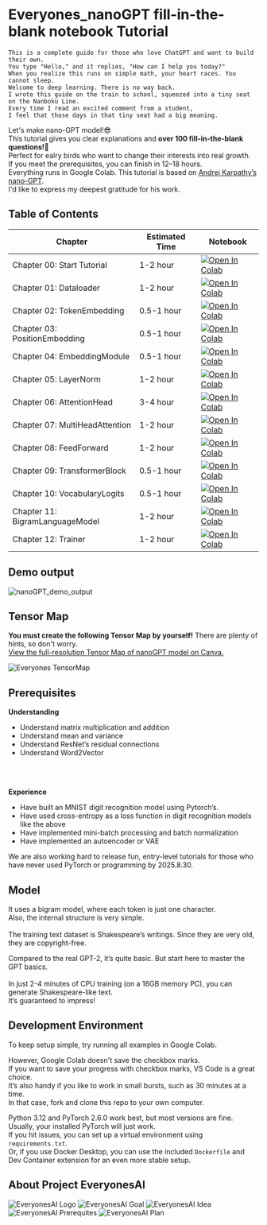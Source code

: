 # **Everyones_nanoGPT fill-in-the-blank notebook Tutorial**

```
This is a complete guide for those who love ChatGPT and want to build their own.  
You type "Hello," and it replies, "How can I help you today?"
When you realize this runs on simple math, your heart races. You cannot sleep.   
Welcome to deep learning. There is no way back.  
I wrote this guide on the train to school, squeezed into a tiny seat on the Nanboku Line.
Every time I read an excited comment from a student, 
I feel that those days in that tiny seat had a big meaning.
```

Let's make nano-GPT model!😎<br>
This tutorial gives you clear explanations and **over 100 fill-in-the-blank questions!🫨** <br>
Perfect for ealry birds who want to change their interests into real growth.<br>
If you meet the prerequisites, you can finish in 12–18 hours.<br>
Everything runs in Google Colab. This tutorial is based on [Andrej Karpathy’s nano-GPT](https://colab.research.google.com/drive/1JMLa53HDuA-i7ZBmqV7ZnA3c_fvtXnx-?usp=sharing). <br>
I'd like to express my deepest gratitude for his work.


## Table of Contents
| Chapter  | Estimated Time | Notebook  |
|---|---|---|
| Chapter 00: Start Tutorial      | 1-2 hour | [![Open In Colab](https://colab.research.google.com/assets/colab-badge.svg)](https://colab.research.google.com/github/HayatoHongo/Everyones_nanoGPT/blob/main/Everyones_nanoGPT_TODO/Everyones_nanoGPT_colab_Chapter00_TODO.ipynb) |
| Chapter 01: Dataloader         | 1-2 hour | [![Open In Colab](https://colab.research.google.com/assets/colab-badge.svg)](https://colab.research.google.com/github/HayatoHongo/Everyones_nanoGPT/blob/main/Everyones_nanoGPT_TODO/Everyones_nanoGPT_colab_Chapter01_TODO.ipynb) |
| Chapter 02: TokenEmbedding     | 0.5-1 hour | [![Open In Colab](https://colab.research.google.com/assets/colab-badge.svg)](https://colab.research.google.com/github/HayatoHongo/Everyones_nanoGPT/blob/main/Everyones_nanoGPT_TODO/Everyones_nanoGPT_colab_Chapter02_TODO.ipynb) |
| Chapter 03: PositionEmbedding  | 0.5-1 hour | [![Open In Colab](https://colab.research.google.com/assets/colab-badge.svg)](https://colab.research.google.com/github/HayatoHongo/Everyones_nanoGPT/blob/main/Everyones_nanoGPT_TODO/Everyones_nanoGPT_colab_Chapter03_TODO.ipynb) |
| Chapter 04: EmbeddingModule    | 0.5-1 hour | [![Open In Colab](https://colab.research.google.com/assets/colab-badge.svg)](https://colab.research.google.com/github/HayatoHongo/Everyones_nanoGPT/blob/main/Everyones_nanoGPT_TODO/Everyones_nanoGPT_colab_Chapter04_TODO.ipynb) |
| Chapter 05: LayerNorm          | 1-2 hour | [![Open In Colab](https://colab.research.google.com/assets/colab-badge.svg)](https://colab.research.google.com/github/HayatoHongo/Everyones_nanoGPT/blob/main/Everyones_nanoGPT_TODO/Everyones_nanoGPT_colab_Chapter05_TODO.ipynb) |
| Chapter 06: AttentionHead      | 3-4 hour | [![Open In Colab](https://colab.research.google.com/assets/colab-badge.svg)](https://colab.research.google.com/github/HayatoHongo/Everyones_nanoGPT/blob/main/Everyones_nanoGPT_TODO/Everyones_nanoGPT_colab_Chapter06_TODO.ipynb) |
| Chapter 07: MultiHeadAttention | 1-2 hour | [![Open In Colab](https://colab.research.google.com/assets/colab-badge.svg)](https://colab.research.google.com/github/HayatoHongo/Everyones_nanoGPT/blob/main/Everyones_nanoGPT_TODO/Everyones_nanoGPT_colab_Chapter07_TODO.ipynb) |
| Chapter 08: FeedForward        | 1-2 hour | [![Open In Colab](https://colab.research.google.com/assets/colab-badge.svg)](https://colab.research.google.com/github/HayatoHongo/Everyones_nanoGPT/blob/main/Everyones_nanoGPT_TODO/Everyones_nanoGPT_colab_Chapter08_TODO.ipynb) |
| Chapter 09: TransformerBlock   | 0.5-1 hour | [![Open In Colab](https://colab.research.google.com/assets/colab-badge.svg)](https://colab.research.google.com/github/HayatoHongo/Everyones_nanoGPT/blob/main/Everyones_nanoGPT_TODO/Everyones_nanoGPT_colab_Chapter09_TODO.ipynb) |
| Chapter 10: VocabularyLogits   | 0.5-1 hour | [![Open In Colab](https://colab.research.google.com/assets/colab-badge.svg)](https://colab.research.google.com/github/HayatoHongo/Everyones_nanoGPT/blob/main/Everyones_nanoGPT_TODO/Everyones_nanoGPT_colab_Chapter10_TODO.ipynb) |
| Chapter 11: BigramLanguageModel| 1-2 hour | [![Open In Colab](https://colab.research.google.com/assets/colab-badge.svg)](https://colab.research.google.com/github/HayatoHongo/Everyones_nanoGPT/blob/main/Everyones_nanoGPT_TODO/Everyones_nanoGPT_colab_Chapter11_TODO.ipynb) |
| Chapter 12: Trainer            | 1-2 hour | [![Open In Colab](https://colab.research.google.com/assets/colab-badge.svg)](https://colab.research.google.com/github/HayatoHongo/Everyones_nanoGPT/blob/main/Everyones_nanoGPT_TODO/Everyones_nanoGPT_colab_Chapter12_TODO.ipynb) |

## **Demo output**
![nanoGPT_demo_output](assets/Everyones_nanoGPT_demo_output.png)

## **Tensor Map**
**You must create the following Tensor Map by yourself!** There are plenty of hints, so don't worry.<br>
[View the full-resolution Tensor Map of nanoGPT model on Canva.](https://www.canva.com/design/DAGskS8QP6k/1zs7IklaMrB_LncHn2I8pA/edit?utm_content=DAGskS8QP6k&utm_campaign=designshare&utm_medium=link2&utm_source=sharebutton)<br>

![Everyones TensorMap](assets/Everyones_nanoGPT_TensorMap_answer.png)

## **Prerequisites**

**Understanding**  
- Understand matrix multiplication and addition  
- Understand mean and variance  
- Understand ResNet’s residual connections  
- Understand Word2Vector  
<br>  
<br>  

**Experience**  
- Have built an MNIST digit recognition model using Pytorch’s.
- Have used cross-entropy as a loss function in digit recognition models like the above  
- Have implemented mini-batch processing and batch normalization  
- Have implemented an autoencoder or VAE

We are also working hard to release fun, entry-level tutorials for those who have never used PyTorch or programming by 2025.8.30.

## **Model**

It uses a bigram model, where each token is just one character.<br> 
Also, the internal structure is very simple.<br>  
The training text dataset is Shakespeare’s writings. Since they are very old, they are copyright-free.<br>

Compared to the real GPT-2, it’s quite basic. But start here to master the GPT basics.<br>  
In just 2-4 minutes of CPU training (on a 16GB memory PC), you can generate Shakespeare-like text.<br> 
It’s guaranteed to impress!<br>

## **Development Environment**

To keep setup simple, try running all examples in Google Colab.<br>

However, Google Colab doesn't save the checkbox marks.<br>
If you want to save your progress with checkbox marks, VS Code is a great choice.<br> 
It’s also handy if you like to work in small bursts, such as 30 minutes at a time.<br> 
In that case, fork and clone this repo to your own computer.<br>

Python 3.12 and PyTorch 2.6.0 work best, but most versions are fine.<br> 
Usually, your installed PyTorch will just work.<br>
 If you hit issues, you can set up a virtual environment using `requirements.txt`.<br>
Or, if you use Docker Desktop, you can use the included `Dockerfile` and Dev Container extension for an even more stable setup.

## **About Project EveryonesAI**

![EveryonesAI Logo](assets/EveryonesAI_logo.png)
![EveryonesAI Goal](assets/EveryonesAI_goal.png)
![EveryonesAI Idea](assets/EveryonesAI_idea.png)
![EveryonesAI Prerequites](assets/EveryonesAI_prerequites.png)
![EveryonesAI Plan](assets/EveryonesAI_plan.png)